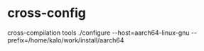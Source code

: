 # cross-config
cross-compilation tools
./configure --host=aarch64-linux-gnu --prefix=/home/kalo/work/install/aarch64
